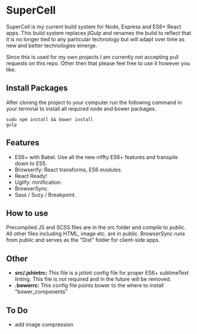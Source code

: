 # SuperCell

SuperCell is my current build system for Node, Express and ES6+ React apps.  This build system replaces jlGulp and renames the build to reflect that it is no longer tied to any particular technology but will adapt over time as new and better technologies emerge. 

Since this is used for my own projects I am currently not accepting pull requests on this repo.  Other then that please feel free to use it however you like.

## Install Packages

After cloning the project to your computer run the following command in your terminal to install all required node and bower packages.

	sudo npm install && bower install
	gulp	
		


## Features

- ES6+ with Babel.  Use all the new niffty ES6+ features and transpile down to ES5.
- Browserify: React transforms, ES6 modules.
- React Ready!
- Uglify: minification.
- BrowserSync.
- Sass / Suzy / Breakpoint.

## How to use

Precompiled JS and SCSS files are in the src folder and compile to public.  All other files including HTML, image etc. are in public.  BrowserSync runs from public and serves as the "Dist" folder for client-side apps.

## Other

- **src/.jshintrc:**  This file is a jshint config file for proper ES6+ sublimeText linting.  This file is not required and in the future will be removed.
- **.bowerrc:** This config file points bower to the where to install "bower_components"


## To Do
- add image compression